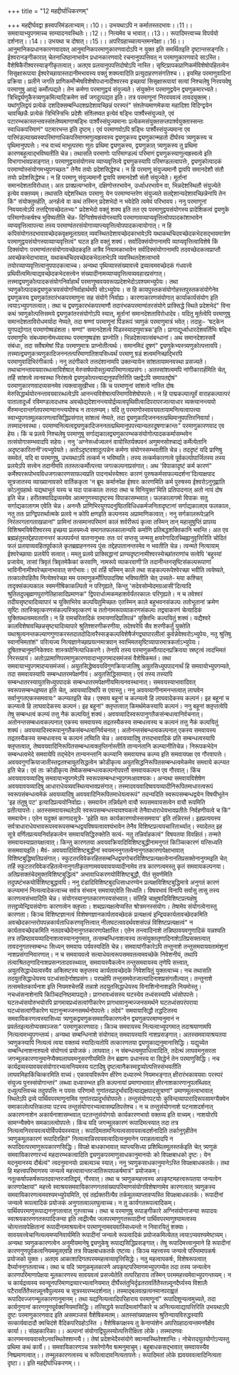 +++
title = "12 महद्दीर्घाधिकरणम्"

+++
महद्दीर्घवद्वा ह्रस्वपरिमंडलाभ्याम्।।10।। उभयथाऽपि न कर्मातस्तदभावः।।11।। समवायाभ्युपगमाच्च साम्यादनवस्थितेः।।12।। नित्यमेव च भावात्।।13।। रूपादिमत्त्वाच्च विपर्ययो दर्शनात्।।14।। उभयथा च दोषात्।।15।। अपरिग्रहाच्चात्यन्तमनपेक्षा।।16।। आनुमानिकप्रधानकारणवादवत् आनुमानिकपरमाणुकारणवादोऽपि न युक्त इति समर्थितइति दृष्टान्तसङ्गतिः। ईश्वरानङ्गीकारात् चेतनाधिष्ठानाभावेन प्रधानकारणवादे रचनानुपपत्तिवत् न परमाणुकारणवादे साऽस्ति। वैशेषिकैरीश्वरस्याङ्गीकृतत्वात्। अतएव प्रलयानुपपत्तिदोषोऽपि नास्ति। सृष्टिप्रापकप्राणिकर्मविशेषोपहितत्वेन सिसृक्षारूपाया ईश्वरेच्छायास्तदानीमभावस्य वक्तुं शक्य्त्वादिति प्रत्युदाहरणसंगतिश्च।। इयमिह परमाणुवादिनां प्रक्रिया। प्रलीने जगति प्राणिकर्मोन्मेषविशेषोपधानादीश्वरस्य इच्छायां सिसृक्षारूपायां सत्यां निश्चलेषु निरवयवेषु परमाणुषु आद्यं कर्मोत्पद्यते। तेन कर्मणा परमाणुद्वयं संयुज्यते। संयुक्तेन परमाणुद्वयेन द्व्यणुकमारभ्यते। त्रिभिर्द्व्यणुकैस्त्र्यणुकमित्यादिक्रमेण सर्वं जगदुत्पद्यत इति। तत्र परमाणूनां निरवयवत्वं तावदयुक्तम्। यथांगुलिद्वयं प्रत्येकं दशदिक्सम्बन्धिदशप्रदेशावच्छिन्नं परस्परं" संश्लेप्यमाणमेकया महादिशा विदिग्द्वयेन चावच्छिन्नैः प्रत्येकं त्रिभिस्त्रिभिः प्रदेशैः संश्लिष्यत इत्येवं षड्भिः पार्श्वैस्संयुज्यते, एवं पटारम्भकास्तन्तवस्संश्लेष्यमाणाप्षड्भिः पार्श्वैस्संयुज्यमानाः प्रत्येकमसंयुक्तसप्तपार्श्वयुक्तास्सन्तः स्वाधिकपरिमाणं" पटमारभन्त इति दृष्टम्। एवं परमाणवोऽपि ष़ड्भिः पार्श्वैस्संयुज्यमाना एव पारिमंडल्याख्यस्वपरिमाणाधिकपरिमाणमणुत्वह्रस्वस्य द्व्यणुकस्य द्व्यणुकान्महतो दीर्घस्य त्र्यणुकस्य च पृथिमानुपपत्तेः। नच वाच्यं माभूत्परमाः णुतः प्रथिमा द्व्यणुकस्य, द्व्यणुकात् त्र्यणुकस्य तु प्रथिमा कारणबहुत्वाद्भविष्यतीति चेन्न। तथासति परमाणोः पारिमाण्डल्यं परिमाणं द्व्यणुकस्याणुत्वह्रस्वत्वे इति विभागाभावप्रसङ्गात्। परमाणुद्वयसंयोगस्य व्याप्यवृत्तित्वे द्व्यणुकस्यापि परिमण्डलत्वापत्तेः, द्व्यणुकोत्पादकं परमाण्वोस्संयोगमभ्युपगच्छतः" तेनैव तयोः प्रदेशसिद्धेश्च। न हि परमाणू संयुज्यमानौ द्वावपि समानदेशौ संतौ तयोः प्रदेशसिद्धेश्च। न हि परमाणू संयुज्यमानौ द्वावपि समानदेशौ संतौ संयुज्येते। मूर्तानां समानदेशताविरोधात्। अतः प्राक्प्रत्यग्भावेन, दक्षिणोत्तरभावेन, उर्ध्वाधरभावेन वा, भिन्नदेशस्थितौ संयुज्येते इत्येव वक्तव्यम्। तथासति यद्देशस्थितः परमाणुः येन परमाण्वन्तरेण संयुज्यते सतद्देशान्यदेशावच्छिन्नेनापि तेन किं" संयोक्तुमर्हति, अनर्हत्वे वा कथं तस्मिन् प्रदेशभेदो न भवेदेति त्वमेवं परिभावय। ननु परमाणूनां निवयवत्वेऽपि तत्तद्दिगवच्छेदलभ्यः" प्रदेशभेदो वक्तुं शक्य इति तत एव परमाणुद्वयसंयोगस्य प्रादेशिकत्वं द्व्यणुके परिमाणोत्कर्षश्च भुविष्यतीति चेन्न- दिग्विशेषसंयोगस्यापि परमाणावव्याप्यवृत्तित्वोपपादकांशाभावेन व्यप्यवृत्तित्वापत्त्या तस्य परमाण्वंतरसंयोगाव्याप्त्यवृत्तित्वोपपादकत्वायोगात्। न हि कपिसंयोगतदभावावच्छेदकवृक्षमूलाग्रवत् व्यवस्थितदेशावच्छेदकाभावेऽपि यथाकथंचिदवच्छेदकभेदसद्भावमात्रेण परमाणुद्वयसंयोगस्याव्याप्यवृत्तित्वं" घटत इति वक्तुं शक्यं। सर्वादिक्संयोगानामपि व्याप्यवृत्तित्वाविशेषे किं दिक्संयोगः परमाण्वंतरसंयोगावच्छेदकइति अत्रैव नियामकाभावेन सर्वदिक्संयोगानामपि तदवच्छेदकत्वप्राप्तौ अवच्छेकभेदाभावात्, यथाकथंचिदवच्छेदकभेदलाभेऽपि व्यवस्थितदेशत्वाभावे तयोरव्याप्यवृत्तित्वानुपपादकत्वाच्च। अन्यथा पृथिव्यास्संख्यावत्त्वे द्रव्यत्वमवच्छेदकं गंधवत्त्वे प्रथिवीत्वमित्याद्यवच्छेदकभेदसत्त्वेन संख्यादीनामव्याप्यवृत्तित्वव्यवहारप्रसंगात्। तस्माद्व्यणुकोत्पादकसंयोगनिर्वाहार्थं परमाणुष्ववयवरूपप्रदेशभेदोऽवश्यमभ्युपेयः। तथा त्र्यणुकोत्पादकद्व्यणुकत्रयसंयोगनिर्वाहार्थमपि सोऽभ्युपेयः। स हि कायपुस्तकसंयोगोहस्तपुस्तकसंयोगेनेव द्व्यणुकस्य द्व्यणुकांतरारंभकपरमाणुना सह संयोगे निर्वाह्यः। कारणाकारणसंयोगात् कार्याकार्यसंयोग इति त्वयाऽभ्युपगतत्वात्। तथा च द्व्यणुकारभंकपरमाणौ तदारंभकपरमाण्वंतरसंयोगे प्राक्सिद्धे स्थिते प्रदेशभेदं" विना कथं त्र्यणुकोत्पत्तिसमये द्व्यणुकांतरसंयोगोऽपि स्यात्, मूर्तानां समानदेशताविरोधादेव। यदितु मूर्तत्वेपि परमाणुषु समानदेशताविरोधमर्यादा नेष्यते, तदा षण्णां परमाणूनां पिंडरूपं त्र्यणुकं परमाणुमात्रं भवेत्। तदाहुः- 'षट्केन युगपद्योगात् परमाणोष्षडंशता। षण्णां" समानदेशत्वे पिंडस्स्यादणुमात्रक'इति। प्रागाद्यूर्ध्वाधारदेशवर्तिभिः षढ्भिः परमाणुभिः संबध्यमानोमध्यवस्थः परमाणुष्षडंशः प्राप्नोति। भिन्नदेशत्वात्संबन्धानां। अथ समानदेशास्सर्वे संबंधाः, तदा सर्वेषामेषां पिंडः परमाणुमात्रः प्राप्नोतीत्यर्थः। समानमिदं दूषणं" द्व्यणुकेभ्यस्त्र्यणुकोत्पत्तावपि। तस्मात्द्व्यणुकत्र्यणुकादिजननतत्परिमाणातिशयसिध्यर्थं परमाणु ष़डं शत्वमनिच्छद्भिरपि परमाणुवादिभिरंगीकार्यः। ननु तदंगीकारे तत्तदंशानामपि उक्तन्यायेन सांशतायामनवस्था प्रसज्यते। तथाचानन्तावयवारब्धत्वाविशेषात् मेरुसर्षपयोस्तुल्यपरिमाणत्वप्रसंगः। अतस्सांशत्वमपि नांगीकारार्हमिति चेत्, तर्हि सांशत्वे त्वनवस्था निरंशत्वे द्व्यणुकोत्पत्त्याद्यनुपपत्तिरिति पक्षद्वेऽपि समापतद्दोषं" परमाणुकारणवादव्यसनमेव त्यक्त्वासुखीभव। किं च परमाणूनां सांशत्वे नास्ति दोषः मेरुसिद्धार्थयोरनन्तावयवारब्धत्वेऽपि आनन्त्यविशेषात्परिमाणविशेषोपपत्तेः। न हि पाद्मकल्पात्पूर्वं वाराहकल्पात्परं पातालादूर्ध्वं रविमण्डलादधश्च अवच्छेद्यदेशानन्त्ययोर्द्रव्यत्वपृथिवीत्वादिपरापरजात्याधार व्यक्त्यानन्त्ययो र्मेरुमन्दरान्तर्गतपरमाण्वानन्त्ययोश्च न तारतम्यम्। यदि तु परमाणोस्सावयवतायामनित्यत्वापत्त्या स्वाभ्युपगतमूलकारणत्वासिद्धिप्रसंगात् सांशत्वं नेष्यते, तदा द्व्यणुकादिजननतत्प्रथिमानुपपत्तिरनिवार्या। तस्मादनवस्था। परमाण्वनित्यत्वद्व्यणुकादिजननतत्प्रथिमानुपपत्त्यान्यतरदूषणाक्रान्तः" परमाणुकारणवाद एव हेयः। किं च प्रलये निश्चलेषु परमाणुषु सर्गाद्यकालद्व्यणुकारम्भकसंयोगोत्पादककर्मासम्भवेन तत्संयोगासम्भवादपि सहेयः। ननु 'अग्नेरूर्ध्वज्वलनं वायोस्तिर्यक्पवनं अणुमनसोश्चाद्यं कर्मेत्येतानि अदृष्टकारितानी'त्यभ्युपेयते। अतोऽदृष्टवशादुत्पन्नेन कर्मणा संयोगस्सम्भवतीति चेन्न। तददृष्टं यदि प्राणिषु समवेतं, यदि वा परमाणुषु, उभयथाऽपि तत्कर्म न भविष्यति। तस्य तत्कर्मकारणत्वे पूर्वकल्पोपार्जितस्य तस्य प्रलयेऽपि सत्त्वेन तदानीमपि ततस्तत्कर्मोत्पत्त्या जगत्कल्पनाप्रसंगात्। अथ 'विपाकादृष्टं कर्म कारणं" कर्मेश्वररूपोभयविधजगत्कारणसाफल्यप्रति पादनार्थस्येश्वरः कारणं पुरुषकर्मसाफल्यदर्शना'दित्याक्षपाद सूत्रजातस्य व्याख्यानावसरे वार्तिककृता 'न ब्रूमः कर्मानपेक्ष ईश्वरः कारणमिति कर्म पुरुषस्य ईश्वरोऽनुगृह्णाति कोऽनुग्रहार्थः यद्यथाभूतं यस्य च यदा पाककालः तत्तदा तथा च विनियुक्त'मिति प्रतिपादनात् अतो नायं दोष इति चेन्न। हरीतक्यादिद्रव्यस्येव आत्मगुणस्यादृष्टस्य विपाकासम्भवात्। फलकालागमो विपाकः सतु सर्गाद्यकालागम एवेति चेन्न। अनन्तैः प्राणिभिरयुगपदनुष्ठितविधिधकर्मजनितादृष्टानां सर्गाद्यकालएव फलकालः, नतु ततः प्राग्द्विपरार्थात्मके प्रलये न कोपि क्षणइति कल्पनस्य अप्रामाणिकत्वात्। ननु सर्गकालरूपेऽहनि निरंतरगतागताखन्नानां" प्रामिनां तत्समानपरिमाणं कालं शर्वरीरूपं कृत्वा तस्मिन् तान् महासुषुप्तिं प्रापय्य विशिश्रमयिषेरीश्वरस्य इच्छया प्रलयमध्ये समागतफलकालान्यपि कर्माणि प्रतिबद्धशक्तिकानि भवन्ति। अत एव ब्रह्महंतुस्तद्देहपातानन्तरं कल्पपर्यन्तं यातनानुभवः ततः परं सप्तसु जन्मसु क्षयरेगादितच्चिह्नानुवृत्तिरिति चोदितं फलं प्रलयाव्यवहितपूर्वकाले कृतब्रह्महननस्य पुंसः तद्देहपातानन्तरमेव न भवतीति चेन्न। त्वन्मते नित्यायाम् ईश्वरेच्छायाः प्रलयेपि सत्वात्। ममतु प्रलये प्राक्सिद्धानां प्राण्यदृष्टानामीश्वरस्येच्छांतराणांच सत्वेपि 'बहुस्यां प्रजायेय, तासां त्रिवृतं त्रिवृतमेकैकां करवाणि, नामरूपे व्याकरवाणी'ति तदानीन्तनसृष्टिसंकल्परूपाणां भाविनीनामीश्वरेच्छानाभावात् सर्गाभावः। एवं तर्हि यस्मिन् काले तथा सङ्कल्परूपेश्वेरच्छा भवीति त्वयेष्यते, तत्कालोपहितैव नित्येश्वरेच्छा मम परमाणुकर्मोत्पिपादयिषा भविष्यतीति चेत् उच्यते- मया कश्चित् तादृक्संकल्पकालः स्वमनीषिकाकल्पितो न परिगृह्यते, किन्तु 'सदेवसोम्येदमग्रआसी'दित्यादि श्रुतितदुपबृह्मणपुराणेतिहासादिप्रमाणक" द्विपरार्धात्मकमहाशर्वर्यंतरकालः परिगृह्यते। न च तवेश्वरं तदीयसृष्ट्यादिव्यापारं च युक्तिभिरेव कल्पयितुमिच्छतः एतस्मिन् काले बहुभवनसंकल्पः ततोभूतानां क्रमेण सृष्टिः ततस्त्रिवृत्करणसंकल्पस्त्रिवृत्करणं च ततोनामरूपव्याकरणसंकल्पः तद्व्याकरणं चेत्यादिकं युक्तिपथत्वमवतरति। न हि रामचरितादिकं रामायणादिप्रतिपन्नं" युक्तिभिः कल्पयितुं शक्यं। यद्यैश्वरे कालविशेषावच्छिन्नसृष्ट्यादिव्यापारे श्रुतिश्शरणीकरणीया, तदेश्वरेपि सैव शरणीकर्तुं युक्तेति यथाश्रुत्यनन्तकल्याणगुणाकरस्तदातदोदित्वरैस्सङ्कल्पविशेषैर्जगद्व्यापारलीलां कुर्वन्नेवेश्वरोऽभ्युपेयः, नतु श्रुतिषु स्वानभिमतांशं" परित्यज्य नित्यज्ञानेच्छाप्रयत्नमात्रवान् स्वाभिमतसृष्टिव्यापारमात्रकर्ताऽभ्युपेयः। दूषितश्चानुमानिकेश्वरः शास्त्रयोनित्याधिकरणे। तेनापि तस्य परमाणुकर्मोत्पादनप्रक्रियया स्रष्टृत्वं त्वदभिमतं निरस्त्प्रायं। अतोऽप्रामाणिपरमाणुकारणवादाभ्युपगमादसमंजसं वैशेषिकमतं। तथा समवायाभ्युपगमादप्यसमंजसं। अयुतसिद्धेष्ववयविगुणक्रियाजातिषु अयुतसिध्युपपादनार्थं हि समवायोभ्युपगम्यते, तदा समवायस्यापि सम्बन्धातरमपेक्षणीयं। अयुतसिद्धिसाम्यात्। एवं तस्य तस्यापि सम्बन्धातरस्यायुतसिध्युपपादकं सम्बन्धातरमपेक्षणीयमित्यनवस्थानात्। समवयस्याभावादिवत् स्वरूपसम्बन्धइष्यत इति चेत्, अवयव्यादिष्वपि स एवास्तु। ननु अवयव्यागीनामनन्तत्वात् लाघवेन सर्वानुगतएकस्समवायः" कल्प्यतइति चेन्न। एक्सय बहूनां च कल्प्यत्वे हि लाघवादेकस्य कल्पनं। इह बहूनां च कल्प्यत्वे हि लाघवादेकस्य कल्पनं। इह बहूनां" क्लृप्तत्वात् किमर्थमेकस्यापि कल्पनं। ननु बहूनां क्लृप्तत्वेपि तेषु सम्बन्धत्वं कल्प्यं तत्तु नैकं कल्पयितुं शक्यं। अवयव्यादिस्वरूपानुगतैकसंन्बधत्वानिर्वचनात्। अतोनन्तसम्बधत्वकल्पनात् एकस्य समवायस्य तद्रतस्यैकस्य सम्बधत्वस्य च कल्पनं तत्तु नैकं कल्पयितुं शक्यं। अवयव्यादिस्वरूपानुगतैकसंबन्धत्वानिर्वचनात्। अतोनन्तसंबन्धत्वकल्पनात् एकस्य समवायस्य तद्रतस्यैकस्य सम्बधत्वस्य च कल्पनं लघ्विति चेन्न। अवयव्यादिषु तत्तदभावादिकं प्रति सम्बन्धत्वस्यापि क्लृप्तत्वात्, तेष्ववयवादिनिरूपितसम्बन्धत्वक्लृप्तिर्नास्तीति तान्यनंतानि कल्प्यानीतिचेन्न। निरूपकभेदेन सम्बन्धत्वभेदे समवायेपि तद्भेदेन तान्यनन्तानि कल्प्यानि समवायश्च कल्प्य इति समवायपक्ष एव गौरवापत्तेः। अवयवगुणक्रियाजातीस्तद्वतश्चायुतसिद्धत्वेन क्रोडीकृत्य अयुतसिद्धनिरूपितसम्बन्धत्वमेकमेव समवाये कल्प्यत इति चेन्न। एवं ताः क्रोडीकृत्य तेष्वेकसम्बन्धत्वकल्पनोपपत्तौ समवायकल्पन एव गौरवात्। किंच अवयवावयव्यादिषु समवायाभ्युपगमेऽपि स्वरूपसम्बन्धाभ्युपगमआवश्यकः। अन्यथा समवायविशेषेण अवयवावयव्यादिषु आधाराधेयव्यवस्थित्यभावप्रसंगात्। तस्मादवयवादिष्ववयव्यादीनिरूपितमाधारत्वरूपं स्वरूपसंबन्धत्वमेकं अवयव्यादिषु अवयवादिनिरूपितमाधेयत्वरूपं" तदन्यदिति स्वरूपसम्बन्धद्वयेन विषयीभूतेन 'इह तंतुषु पट' इत्यादिप्रत्ययोनिर्वाह्यः। समवायेन तन्निर्वहणे वायौ रूपसमवायसत्वेन वायौ रूपमिति प्रतीत्यापत्तेः। अतस्समवायस्थलेऽपि स्वरूपसम्बन्धस्यावश्यकत्वे तेनैवाधाराधेयभावप्रतीतेः निर्वहणीयत्वे च किं" समवायेन। एतेन यदुक्तं काणादसूत्रे- 'इहेति यतः कार्यकारणयोस्ससमवाय' इति तन्निरस्तं। इहप्रत्ययस्य सर्वत्राधाराधेयभावरूपस्वरूपसम्बन्धद्वयविषयत्वावश्यंभावेन तेनैव विशिष्टप्रत्ययचारितार्थ्यात्। स्यादेतत् इह सूत्रे वर्णितप्रत्ययनिर्वाहकत्वेन समवायसिद्धिरुक्तेति सत्यं- नतु तन्निर्वाहकत्वं" विषयतया विवक्षितं। तन्मते समवायस्याप्रतयक्षत्वात्। किन्तु कारणतया अवयवक्रियादिविशिष्टबुद्धीनामनुगतं किञ्चित्कारणं यत्सिध्यति ससमवायइति। मैवं- अवयवादिविशिष्टबुद्धीनां स्वयमननुगतत्वेनानुगतकारणापेक्षाभावात् विशिष्टबुद्धिष्वतिप्रसंगात्। स्फुटतरविवेकरहितसम्बन्धिद्वयगोचरविशिष्टप्रत्यक्षत्वेनानतिप्रसक्तेनानुगमइति चेत् तर्हि स्फुटतरविवेकरहितत्वेनानुगतीकृताणामवयवावयव्यादीनामेव तत्र कारणत्वमस्तु कृतं समवायकल्पनया। अतिप्रसक्तंचेदमुक्तविशिष्टबुद्धित्वं" अभावाधिकरणयोर्विशिष्टबुद्धौ, पीतं सुवर्णमिति तदुपष्टंभकयोर्विशिष्टबुद्धावपि। ननु दंडादिविशिष्टबुदधिसाधारण्येन प्रत्यक्षविशिष्टबुद्धिमात्रे अनुगतं कारणं कल्प्यमानं नित्यत्वादेकत्वाच्च सर्वत्र संभवन् समवायएवेति सिध्यति। विषयभावं विनापि सर्वासु तासु तस्य कारणत्वसंभवादिति चेन्न। संयोगस्यानुगतकारणस्यसंभवात्। संतिहि चाक्षुषादिविशिष्टप्रत्यक्षेषु तत्तद्द्रव्येन्द्रियसंयोगाः कारणत्वेन क्लृप्ताः। शब्दप्रत्यक्षत्वेप्यस्ति श्रोत्रमनस्संयोगः। तेषामेव संयोगत्वेनास्तु कारणता। किञ्च विशिष्टज्ञानत्वं विशेषणज्ञानकार्यतावच्छेदकं प्रत्यक्षत्वं इन्द्रियकार्यतावच्छेदकमिति अवच्छेदकान्तरोपपन्नकार्यताधिकरणवृत्तित्वात् नीलघटत्ववदर्थवशसंपन्नं विशिष्टप्रत्यक्षत्वं" न कार्यतावच्छेदकमिति नतदवच्छेदेनानुगतकारणापेक्षास्ति। एतेन तन्त्वादिनाशे तन्निष्ठावयवगुणादिकं यन्नश्यति तत्र तन्निष्ठावयव्यादिनाशत्वस्याननुगमात्, तत्सम्बन्धिनाशत्वस्य तत्संयुक्ततृणादिनाशेऽतिप्रसक्तत्वात् तावदनुगतस्सम्बन्धः सिध्यन् समवायः पर्यवस्यदिति चेन्न। समवायांगीकारेऽपि तन्तुनाशे तन्तुसमवायवतामंशूनां नाशप्रसंगानिवारणात्। न च समवायवत्वे सत्याधेयत्वरूपसमवतत्वमवच्छेके निवेशनीयं, तथापि तंत्वाश्रिततृणादिनाशप्रसन्गतादवस्थ्यात्, समवायस्यैकत्वेन तन्तुसमवायस्य तृणेपि सत्त्वात्, अयुतसिद्धाधेयत्वस्यैव अक्लिष्टस्य क्लृप्तस्य कार्यतावच्छेदके निवेशयितुं युक्तत्वाच्च। नच तथासति तदयुतसिद्धाधेयस्य पटध्वंसादेर्नाशप्रसंगः। परपक्षेपि तन्तुसमवेतजात्यादिनाशप्रसंगतौल्यात्। तन्तुनाशे तत्समवेतकार्यनाश इति नियमश्चेत्तर्हि तन्नाशे तदयुतसिद्धाधेयस्य विनाशिनोनाशइति नियमोस्तु। नचध्वंसनाशेनापि किञ्चिदनिष्ठमापद्यते। प्रागभावध्वंसस्य घटस्येव तध्वंसस्यापि ध्वंसोपपत्तेः। घटतध्वंसयोरुभयोरपि प्रागमावप्रध्वंसत्वांगीकारेण प्रागभावानुन्मज्जनसमर्थने घटतध्वंसपरंपराया घटध्वंसत्वांगीकारेण घटानुन्मज्जनसमर्थनोपपत्तेः। तदेवं" समवायासिद्धौ तद्धटितस्य समवायिकरणत्वस्यासिध्या त्र्यणुकद्व्यणुकसमवायिकारणत्वेन द्व्यणुकपरमाण्वनुमानं न प्रवर्ततइत्यतोप्यसमञ्जसः" परमाणुकारणवादः। किञ्च समवायस्य नित्यत्वाभ्युपगमात् तदाश्रयाणामपि नित्यत्वमभ्युपगन्तव्यं। अन्यथा सम्बन्धिनाशे संयोगवत् समवायस्यापि नाशप्रसङ्गात्। अतस्समवायाश्रयतया त्र्यणुकस्यापि नित्यत्वं त्वया वक्तव्यं स्यादित्यतोपि तत्कारणतया द्व्यणुकाद्यनुमानासिद्धिः। यद्युच्येत सम्बन्धिनाशनाश्यत्वे संयोगत्वं प्रयोजकं। लाघवात्। न संबन्धत्वमुपाधित्वादिति, तदेत्थं लाघवमनुसरता जगन्मूलकारणानुमानेप्यैक्यलाघवमनुसरणीयमिति तेन ब्रह्मणः प्रधानस्य वा सिद्धेर्न तेन परमाणुसिद्धिः। नच कार्यद्रव्यस्यावयवसंयोगारभ्यत्वनियमस्य पटादिषु दृष्टत्वानैकस्माद्द्रव्योत्पत्तिस्संभवतीति लाघवमिहाकिंचित्करमिति वाच्यं। एकावयविरूपेण क्षीरेण दध्यारम्भे नियमभङ्गात् क्षीरारंभकावयवाः परस्परं संयुज्य पुनस्संयोगान्तरं" लब्ध्वा दध्यारम्भत इति कल्पनायां प्रमाणाभावात् क्षीरनाशकारणानुपलब्धिवत् दध्युत्पत्तिवच्च तदुपपत्तिः न पयसः परिणामो गुणांतरप्रादुर्भावादित्याद्यक्षपादसूत्राणां" प्रमाणमूलत्वाभावात् स्थितेऽपि द्रव्ये पार्थिवपरमाणूनामिव गुणांतरप्रादुर्भावोपपत्तेः। तन्तुसंयोगपटयोः कुविन्दव्यापारादिरूपसामग्यैक्येन समाकालोत्पत्तिकतया पटस्य तन्तुसंयोगारभ्यत्वासम्प्रतिपत्तेश्च। न च तन्तुसंयोगनाशे पटनाशदर्शनात् अकारणनाशेन अकार्यनाशासम्भवात् पटतन्तुसंयोगयोः कार्यकारणभावो वक्तव्य इति वाच्यम्। नाशयोरपि सामग्न्यैक्येन समकालत्वोपपत्तेः। किंच यदि जगन्मूलकारणं रूपादिमत्स्यात् तदा तत्र नित्यत्वनिरवयवत्वयोर्विपर्ययस्स्यात्। रूपादिमतामनित्यत्वसावयवत्वदर्शनादिति तर्कानुगृहीतेन त्र्यणुकमूलकारणं रूपादिरहितं" नित्यत्वान्निरवयवत्वादित्यनुमानेन पराहतत्वादपि न रूपादिवत्परमाणुरूपकारणसिद्धिः। विपक्षे बाधकाभावात् व्याप्त्यसिध्या प्रशिथिलमूलस्तर्कइति चेत् त्र्यणुकं समवायिकारणारभ्यं महदारम्भकत्वादिति द्व्यणुकपरमाणुसाधकानुमानयोः को विपक्षबाधको दृष्टः। येन मदनुमानस्य दौर्बल्यं" त्वदनुमानयोः प्राबल्यञ्च स्यात्। ननु त्र्यणुकसाधकानुमानेऽस्ति विपक्षबाधकतर्कः। तथा हि महत्त्वपरिमाणस्य जन्यत्वे महत्त्वावान्तरजातिरूपापकर्षमात्रं" प्रयोजकम्। नतूत्कर्षापकर्षरूपतदवान्तरजातिद्वयं, गौरवात्। तथा च त्र्यणुकमहत्त्वस्य अपकृष्टमहत्त्वरूपतया जन्यत्वेन कारणापेक्षायां" महत्त्वे स्वाश्रयसमवायिकारणगतसंख्यापरिमाणसंयोगविशेषाणामेव कारणत्वात् त्र्यणुकस्य समवायिकारणत्वमवश्यमभ्युपेयमिति, एवं तर्ह्यक्तरीत्यैव तर्कमूलव्याप्तावप्यस्ति विपक्षबाधकतर्कः। रूपादीनां जन्यत्वे रूपत्वादिकं प्रयोजकं अनुगतत्वाल्लघुत्वाच्च। न तु कार्यगतरूपत्वादिकम्। पार्थिवपरमाणुरूपाद्यननुगतत्वात् गुरुत्वाच्च। तथा च परमाणुषु रूपाङ्गीकारे अग्निसंयोगाजन्या रूपादयः स्वाश्रयकारणगतरूपादिजन्या इति त्वद्रीत्यैव जलपरमाणुगतरूपादीनां पार्थिवपरमाणुश्यामत्वस्य चोत्पत्तावपेक्षितानां रूपादीनामाश्रयत्वेन परमाणूनामवयवास्सिध्यन्तो न निवारयितुं शक्याः। सावयवत्त्वेचानित्यत्वमप्यनिवार्यमिति रूपादीनां जन्यत्वे रूपत्वादिकं प्रयोजकमित्येतत् त्वयाऽप्यवश्यमेष्टव्यम्। अन्यथा त्र्यणुककारणत्वेन अनुमीयमानेषु द्व्यणुकेषु रूपाद्यसिद्धिप्रसङ्गात्। तेषु रूपादिमत्त्वानुमाने हि रूपादीनां कारणगुणपूर्वकत्वनियममूलएवहि तत्र विपक्षबाधकतर्क एष्टव्यः। किञ्च महत्त्वस्य जन्यत्वे परिमामापकर्षः प्रयोजको युक्तः। अतएव आकाशादिगतपरममहत्वव्यावृत्तिसिद्धेः। नतु महत्वापकर्षः, विशेषरूपत्वात् दैर्घ्याननुगतत्वाच्च। तथा च यदि त्र्यणुकमृलकारणे अपकृष्टपरिमाणमभ्युपगम्येत तदा तस्य जन्यत्वेन कारणपरिमाणापेक्षया मूलकारणस्य सावयवत्वं प्रसज्येतेति तत्परिहाराय तस्मिन् परममहत्त्वमेवाभ्युपगन्तव्यम्। न च कार्यद्रव्यस्य स्वन्यूनपरिमाणद्रव्यारभ्यत्वनियमात् दीर्घैस्तंतुभिर्दृढतरावर्तितैस्तन्न्यूनदैर्घ्यस्य विशालैः पटैरावर्तितैस्तन्न्यूनवैपुल्यस्य च सूत्रस्यारम्भदर्शनात्। तस्माद्बलवत्प्रत्यनमानपराह्वतं रूपादिवज्जगन्मूलकारणानुमानम्। तथा यद्यनित्यत्वादिपरिहाराय परमाणूनां" रूपादिशून्यत्वमुच्यते, तदा कार्यगुणानां कारणगुणपूर्वक्वनियमासिद्धिः। तत्सिद्धये रूपादिमत्वांगीकारे च अनित्यत्वाद्यापत्तिरिति उभयथाऽपि दुष्टः परमाणुकारणवाद इति असमञ्जसं वैशेषिकमतम्। अतस्सांख्यपक्षस्य श्रुतिन्यायविरुद्धस्यापि सत्कार्यवादादौ क्वचिदंशे वैदिकपरिग्रहोऽस्ति । वैशेषिकपक्षस्य तु केनाप्यंशेन अपरिग्रहादत्यन्तमनपैक्षैव कार्या।। संग्रहकारिकाः।। अल्पानां संयोगाद्विपुलस्योत्पत्तिरीक्षिता लोके। तस्मादणवः कारणमनवयवास्तेऽनवस्थितेश्शान्त्यै।। तेषां प्रदेशभेदैस्संयोगे क्वानवस्थितेश्शान्तिः। नोचेत्तदयुतयोगोऽप्यस्तु प्रथिमा कथं कार्ये।। समवायिकारणञ्च त्रसरेणोनैव षत्मनुमाचुम्। बहुबाधकसद्भावात् समवायस्यैव निष्प्रमाणत्वात्।। तन्मूलकारणत्वस्य च रूपित्वादावनित्यतापत्तेः। रूपादिमतां लोके ह्यवयववत्वादिनित्यता दृष्टा।। इति महद्दीर्घाधिकरणम्।।